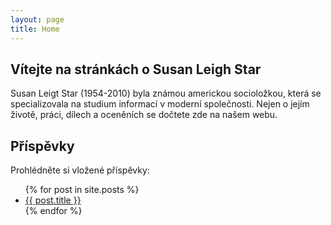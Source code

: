 ```yaml
---
layout: page
title: Home
---
```


## Vítejte na stránkách o Susan Leigh Star

Susan Leigt Star (1954-2010) byla známou americkou socioložkou, která se specializovala na studium informací v moderní společnosti. Nejen o jejím životě, práci, dílech a oceněních se dočtete zde na našem webu.


## Příspěvky

Prohlédněte si vložené příspěvky:

<ul>
  {% for post in site.posts %}
    <li>
      <a href="{{ site.baseurl }}{{ post.url }}">{{ post.title }}</a>
    </li>
  {% endfor %}
</ul>

